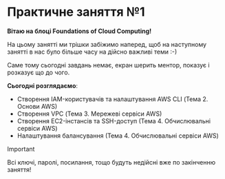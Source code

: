 # Практичне заняття №1

**Вітаю на блоці Foundations of Cloud Computing!**

На цьому занятті ми трішки забіжимо наперед, щоб на наступному занятті в нас було більше часу на дійсно важливі теми :-)

Саме тому сьогодні завдань немає, екран шерить ментор, показує і розказує що до чого.

**Сьогодні розглядаємо**:

- Створення IAM-користувачів та налаштування AWS CLI (Тема 2. Основи AWS)
- Створення VPC (Тема 3. Мережеві сервіси AWS)
- Створення EC2-інстансів та SSH-доступ (Тема 4. Обчислювальні сервіси AWS)
- Налаштування балансування (Тема 4. Обчислювальні сервіси AWS)

> [!IMPORTANT]
> Всі ключі, паролі, посилання, тощо будуть недійсні вже по закінченню заняття!
